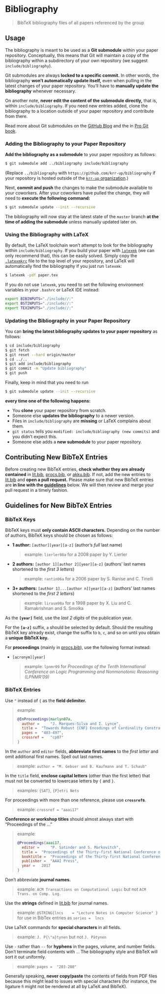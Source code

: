 # Bibliography

> BibTeX bibliography files of all papers referenced by the group

## Usage

The bibliography is meant to be used as a **Git submodule** within your paper repository.
Conceptually, this means that Git will maintain a copy of the bibliography within a subdirectory of your own repository (we suggest `include/bibliography`).

Git submodules are always **locked to a specific commit.**
In other words, the bibliography **won’t automatically update itself,** even when pulling in the latest changes of your paper repository.
You’ll have to **manually update the bibliography** whenever necessary.

On another note, **never edit the content of the submodule directly,** that is, within `include/bibliography`.
If you need new entries added, clone the bibliography to a location outside of your paper repository and contribute from there.

Read more about Git submodules on the [GitHub Blog][github-blog-git-submodules] and the in [Pro Git book][pro-git-book-git-submodules].

### Adding the Bibliography to your Paper Repository

**Add the bibliography as a submodule** to your paper repository as follows:
```sh
$ git submodule add ../bibliography include/bibliography
```
(Replace `../bibliography` with `https://github.com/krr-up/bibliography` if your repository is hosted outside of the [`krr-up` organization][krr-up].)

Next, **commit and push** the changes to make the submodule available to your coworkers.
After your coworkers have pulled the change, they will need to **execute the following command:**
```sh
$ git submodule update --init --recursive
```

The bibliography will now stay at the latest state of the `master` branch **at the time of adding the submodule** unless manually updated later on.

### Using the Bibliography with LaTeX

By default, the LaTeX toolchain won’t attempt to look for the bibliography within `include/bibliography`.
If you build your paper with [`latexmk`][latexmk] (we can only recommend that), this can be easily solved.
Simply copy the [`.latexmkrc`][.latexmkrc] file to the top level of your repository, and LaTeX will automatically find the bibliography if you just run `latexmk`:
```sh
$ latexmk -pdf paper.tex
```

If you do not use `latexmk`, you need to set the following environment variables in your `.bashrc` or LaTeX IDE instead:
```sh
export BIBINPUTS="./include//:"
export BSTINPUTS="./include//:"
export TEXINPUTS="./include//:"
```

### Updating the Bibliography in your Paper Repository

You can **bring the latest bibliography updates to your paper repository** as follows:

```sh
$ cd include/bibliography
$ git fetch
$ git reset --hard origin/master
$ cd ../..
$ git add include/bibliography
$ git commit -m "Update bibliography"
$ git push
```

Finally, keep in mind that you need to run
```sh
$ git submodule update --init --recursive
```
**every time one of the following happens:**
- You **clone** your paper repository from scratch.
- Someone else **updates the bibliography** to a newer version.
- Files in `include/bibliography` are **missing** or LaTeX complains about them.
- `git status` tells you `modified: include/bibliography (new commits)` and you didn’t expect this.
- Someone else adds a **new submodule** to your paper repository.

## Contributing New BibTeX Entries

Before creating new BibTeX entries, **check whether they are already contained** in [lit.bib], [procs.bib], or [akku.bib].
If not, add the new entries to [lit.bib] and **open a pull request.**
Please make sure that new BibTeX entries are **in line with the [guidelines](#guidelines-for-new-bibtex-entries)** below.
We will then review and merge your pull request in a timely fashion.

## Guidelines for New BibTeX Entries

### BibTeX Keys

BibTeX keys must **only contain ASCII characters.**
Depending on the number of authors, BibTeX keys should be chosen as follows:

- **1 author:** `[author][year][a-z]` (author’s *full* last name)
  
  > example: `lierler08a` for a 2008 paper by Y. Lierler
- **2 authors:** `[author 1][author 2][year][a-z]` (authors’ last names shortened to the *first 3 letters*)
  
  > example: `rantin06a` for a 2006 paper by S. Ranise and C. Tinelli
- **3+ authors:** `[author 1]...[author n][year][a-z]` (authors’ last names shortened to the *first 2 letters*)
  
  > example: `lirasm98a` for a 1998 paper by X. Liu and C. Ramakrishnan and S. Smolka

As the **`[year]`** field, use the *last 2 digits* of the publication year.

For the **`[a-z]`** suffix, `a` should be selected by default.
Should the resulting BibTeX key already exist, change the suffix to `b`, `c`, and so on until you obtain a **unique BibTeX key.**

For **proceedings** (mainly in [procs.bib]), use the following format instead:

- `[acronym][year]`
  
  > example: `lpnmr09` for *Proceedings of the Tenth International Conference on Logic Programming and Nonmonotonic Reasoning (LPNMR’09)*

### BibTeX Entries

Use `"` instead of `{` as the **field delimiter.**

> example:
> ```bibtex
> @InProceedings{marlyn07a,
>   author =	 "J. Marques-Silva and I. Lynce",
>   title =	 "Towards Robust {CNF} Encodings of Cardinality Constraints",
>   pages =	 "483-497",
>   crossref =	 "cp07"
> }
> ```

In the `author` and `editor` fields, **abbreviate first names** to the *first letter* and omit additional first names.
Spell out last names.

> example: `author = "M. Gebser and B. Kaufmann and T. Schaub"`

In the `title` field, **enclose capital letters** (other than the first letter) that must not be converted to lowercase letters by `{` and `}`.

> examples: `{SAT}`, `{P}etri Nets`

For proceedings with more than one reference, please use **`crossref`s**.

> example: `crossref = "aaai17"`

**Conference or workshop titles** should almost always start with “Proceedings of the …”

> example:
> ```bibtex
> @Proceedings{aaai17,
>   editor =	 "P. Satinder and S. Markovitch",
>   title =	 "Proceedings of the Thirty-first National Conference on Artificial Intelligence (AAAI'17)",
>   booktitle =	 "Proceedings of the Thirty-first National Conference on Artificial Intelligence (AAAI'17)",
>   publisher =	 "AAAI Press",
>   year =	 2017
> }
> ```

Don’t abbreviate **journal names.**

> example: `ACM Transactions on Computational Logic` but not `ACM Trans. on Comp. Log.`

Use the **strings** defined in [lit.bib] for journal names.

> example: `@STRING{lncs    = "Lecture Notes in Computer Science" }` for use in BibTex entries as `series =	 lncs`

Use LaTeX commands for **special characters** in all fields.

> example: `J. P{\"a}tynen` but not `J. Pätynen`

Use `-` rather than `--` for **hyphens** in the pages, volume, and number fields.
Don’t terminate field contents with `.`.
The bibliography style and BibTeX will sort it out uniformly.

> example: `pages =	 "203-208"`

Generally speaking, **never copy/paste** the contents of fields from PDF files because this might lead to issues with special characters (for instance, the ligature `ﬁ` might not be rendered at all by LaTeX and BibTeX).

[akku.bib]: akku.bib
[lit.bib]: lit.bib
[procs.bib]: procs.bib
[.latexmkrc]: .latexmkrc
[krr-up]: https://github.com/krr-up
[latexmk]: https://mg.readthedocs.io/latexmk.html
[github-blog-git-submodules]: https://github.blog/2016-02-01-working-with-submodules/
[pro-git-book-git-submodules]: https://git-scm.com/book/en/v2/Git-Tools-Submodules
